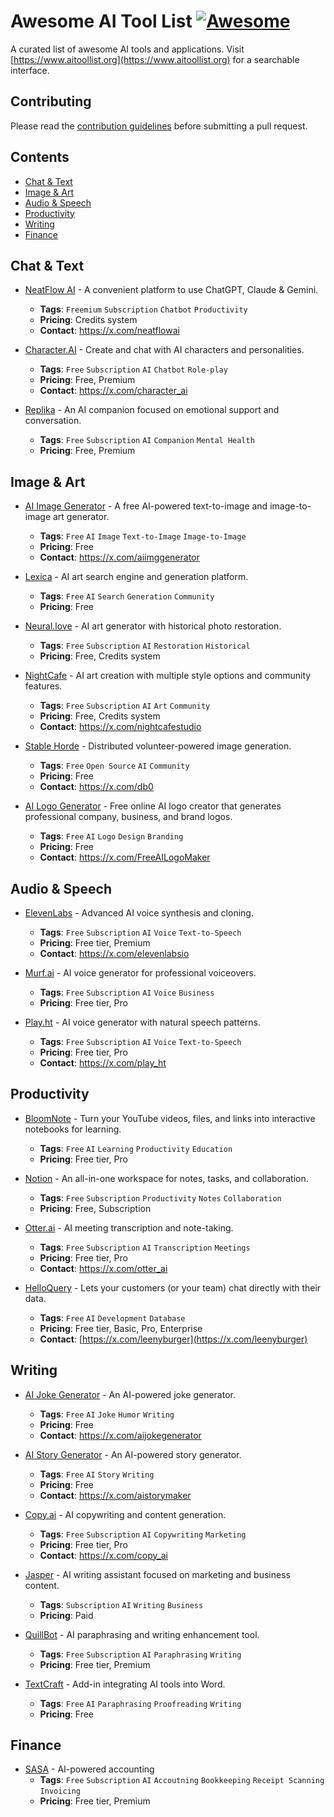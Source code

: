 # Awesome AI Tool List [![Awesome](https://awesome.re/badge.svg)](https://awesome.re)

A curated list of awesome AI tools and applications. Visit [https://www.aitoollist.org](https://www.aitoollist.org) for a searchable interface.

## Contributing

Please read the [contribution guidelines](CONTRIBUTING.md) before submitting a pull request.

## Contents
- [Chat & Text](#chat--text)
- [Image & Art](#image--art)
- [Audio & Speech](#audio--speech)
- [Productivity](#productivity)
- [Writing](#writing)
- [Finance](#finance)

## Chat & Text

- [NeatFlow AI](https://neatflowai.com) - A convenient platform to use ChatGPT, Claude & Gemini.
  - **Tags**: `Freemium` `Subscription` `Chatbot` `Productivity`
  - **Pricing**: Credits system
  - **Contact**: https://x.com/neatflowai

- [Character.AI](https://character.ai) - Create and chat with AI characters and personalities.
  - **Tags**: `Free` `Subscription` `AI` `Chatbot` `Role-play`
  - **Pricing**: Free, Premium
  - **Contact**: https://x.com/character_ai

- [Replika](https://replika.com) - An AI companion focused on emotional support and conversation.
  - **Tags**: `Free` `Subscription` `AI` `Companion` `Mental Health`
  - **Pricing**: Free, Premium

## Image & Art

- [AI Image Generator](https://www.aiimagegenerator.org) - A free AI-powered text-to-image and image-to-image art generator.
  - **Tags**: `Free` `AI` `Image` `Text-to-Image` `Image-to-Image`
  - **Pricing**: Free
  - **Contact**: https://x.com/aiimggenerator

- [Lexica](https://lexica.art) - AI art search engine and generation platform.
  - **Tags**: `Free` `AI` `Search` `Generation` `Community`
  - **Pricing**: Free

- [Neural.love](https://neural.love) - AI art generator with historical photo restoration.
  - **Tags**: `Free` `Subscription` `AI` `Restoration` `Historical`
  - **Pricing**: Free, Credits system

- [NightCafe](https://nightcafe.studio) - AI art creation with multiple style options and community features.
  - **Tags**: `Free` `Subscription` `AI` `Art` `Community`
  - **Pricing**: Free, Credits system
  - **Contact**: https://x.com/nightcafestudio

- [Stable Horde](https://stablehorde.net) - Distributed volunteer-powered image generation.
  - **Tags**: `Free` `Open Source` `AI` `Community`
  - **Pricing**: Free
  - **Contact**: https://x.com/db0

- [AI Logo Generator](https://www.ailogogenerator.org) - Free online AI logo creator that generates professional company, business, and brand logos.
  - **Tags**: `Free` `AI` `Logo` `Design` `Branding`
  - **Pricing**: Free
  - **Contact**: https://x.com/FreeAILogoMaker

## Audio & Speech

- [ElevenLabs](https://elevenlabs.io) - Advanced AI voice synthesis and cloning.
  - **Tags**: `Free` `Subscription` `AI` `Voice` `Text-to-Speech`
  - **Pricing**: Free tier, Premium
  - **Contact**: https://x.com/elevenlabsio

- [Murf.ai](https://murf.ai) - AI voice generator for professional voiceovers.
  - **Tags**: `Free` `Subscription` `AI` `Voice` `Business`
  - **Pricing**: Free tier, Pro

- [Play.ht](https://play.ht) - AI voice generator with natural speech patterns.
  - **Tags**: `Free` `Subscription` `AI` `Voice` `Text-to-Speech`
  - **Pricing**: Free tier, Pro
  - **Contact**: https://x.com/play_ht

## Productivity

- [BloomNote](https://www.bloomnote.me/) - Turn your YouTube videos, files, and links into interactive notebooks for learning.
  - **Tags**: `Free` `AI` `Learning` `Productivity` `Education`
  - **Pricing**: Free tier, Pro

- [Notion](https://www.notion.so) - An all-in-one workspace for notes, tasks, and collaboration.
  - **Tags**: `Free` `Subscription` `Productivity` `Notes` `Collaboration`
  - **Pricing**: Free, Subscription

- [Otter.ai](https://otter.ai) - AI meeting transcription and note-taking.
  - **Tags**: `Free` `Subscription` `AI` `Transcription` `Meetings`
  - **Pricing**: Free tier, Pro
  - **Contact**: https://x.com/otter_ai

- [HelloQuery](https://www.helloquery.com) - Lets your customers (or your team) chat directly with their data. 
  - **Tags**: `Free` `AI` `Development` `Database`
  - **Pricing**: Free tier, Basic, Pro, Enterprise
  - **Contact**: [https://x.com/leenyburger](https://x.com/leenyburger)
  
## Writing

- [AI Joke Generator](https://www.aijokegenerator.org) - An AI-powered joke generator.
  - **Tags**: `Free` `AI` `Joke` `Humor` `Writing`
  - **Pricing**: Free
  - **Contact**: https://x.com/aijokegenerator

- [AI Story Generator](https://www.aistorygenerator.org) - An AI-powered story generator.
  - **Tags**: `Free` `AI` `Story` `Writing`
  - **Pricing**: Free
  - **Contact**: https://x.com/aistorymaker

- [Copy.ai](https://www.copy.ai) - AI copywriting and content generation.
  - **Tags**: `Free` `Subscription` `AI` `Copywriting` `Marketing`
  - **Pricing**: Free tier, Pro
  - **Contact**: https://x.com/copy_ai

- [Jasper](https://www.jasper.ai) - AI writing assistant focused on marketing and business content.
  - **Tags**: `Subscription` `AI` `Writing` `Business`
  - **Pricing**: Paid

- [QuillBot](https://quillbot.com) - AI paraphrasing and writing enhancement tool.
  - **Tags**: `Free` `Subscription` `AI` `Paraphrasing` `Writing`
  - **Pricing**: Free tier, Premium

- [TextCraft](https://github.com/suncloudsmoon/TextCraft) - Add-in integrating AI tools into Word.
  - **Tags**: `Free` `AI` `Paraphrasing` `Proofreading` `Writing`
  - **Pricing**: Free

## Finance
- [SASA](https://www.usesasa.com/) - AI-powered accounting
  - **Tags**: `Free` `Subscription` `AI` `Accoutning` `Bookkeeping` `Receipt Scanning` `Invoicing`
  - **Pricing**: Free tier, Premium
